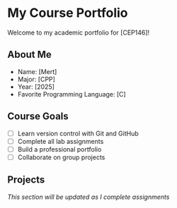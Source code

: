# My Course Portfolio

Welcome to my academic portfolio for [CEP146]!

## About Me
- Name: [Mert]
- Major: [CPP]
- Year: [2025]
- Favorite Programming Language: [C]

## Course Goals
- [ ] Learn version control with Git and GitHub
- [ ] Complete all lab assignments
- [ ] Build a professional portfolio
- [ ] Collaborate on group projects

## Projects
*This section will be updated as I complete assignments*
